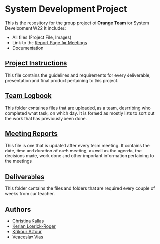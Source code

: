 # System Development Project

This is the repository for the group project of **Orange Team** for System Development W22
It includes:

- All files (Project File, Images)
- Link to the [Report Page for Meetings](#meeting-report-page)
- Documentation

## [Project Instructions](Project_Instructions.pdf)
This file contains the guidelines and requirements for every deliverable, presentation and final product pertaining to this project.

## [Team Logbook](/Team_Logbook)
This folder containes files that are uploaded, as a team, describing who completed what task, on which day. It is formed as mostly lists to sort out the work that has previously been done.

## [Meeting Reports](MinutesReport.md)
This file is one that is updated after every team meeting. It contains the date, time and duration of each meeting, as well as the agenda, the decisions made, work done and other important information pertaining to the meetings. 

## [Deliverables](/Deliverables)
This folder contains the files and folders that are required every couple of weeks from our teacher.

## Authors

- [Christina Kallas](https://github.com/ChristinaKs)
- [Kerian Loerick-Roger](https://github.com/kerian15)
- [Krikour Astour](https://github.com/KrikorAstour)
- [Veaceslav Vlas](https://github.com/vlasslavic)
